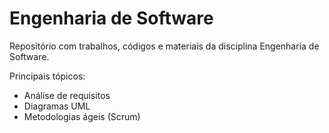 # Engenharia de Software

Repositório com trabalhos, códigos e materiais da disciplina Engenharia de Software.

Principais tópicos:
- Análise de requisitos
- Diagramas UML
- Metodologias ágeis (Scrum)
